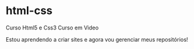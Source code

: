 # html-css
 Curso Html5 e Css3 Curso em Video

Estou aprendendo a criar sites e agora vou gerenciar meus repositórios!